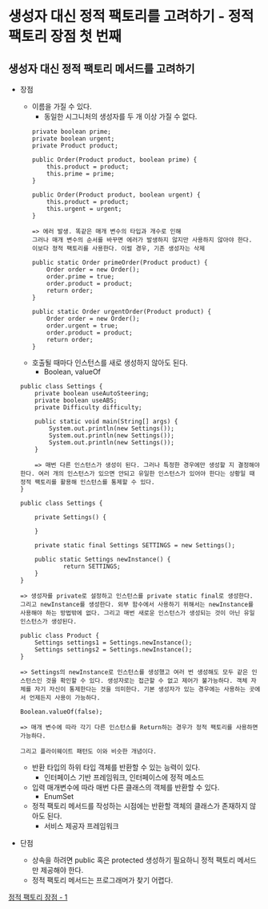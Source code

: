 # 생성자 대신 정적 팩토리를 고려하기 - 정적 팩토리 장점 첫 번째

## 생성자 대신 정적 팩토리 메서드를 고려하기
* 장점
    * 이름을 가질 수 있다.
        * 동일한 시그니처의 생성자를 두 개 이상 가질 수 없다.
        ```
        private boolean prime;
        private boolean urgent;
        private Product product;

        public Order(Product product, boolean prime) {
            this.product = product;
            this.prime = prime;
        }

        public Order(Product product, boolean urgent) {
            this.product = product;
            this.urgent = urgent;
        }

        => 에러 발생. 똑같은 매개 변수의 타입과 개수로 인해
        그러나 매개 변수의 순서를 바꾸면 에러가 발생하지 않지만 사용하지 않아야 한다. 이보다 정적 팩토리를 사용한다. 이럴 경우, 기존 생성자는 삭제

        public static Order primeOrder(Product product) {
            Order order = new Order();
            order.prime = true;
            order.product = product;
            return order;
        }

        public static Order urgentOrder(Product product) {
            Order order = new Order();
            order.urgent = true;
            order.product = product;
            return order;
        }
        ```
    * 호출될 때마다 인스턴스를 새로 생성하지 않아도 된다.
        * Boolean, valueOf
    ```
    public class Settings {
        private boolean useAutoSteering;
        private boolean useABS;
        private Difficulty difficulty;

        public static void main(String[] args) {
            System.out.println(new Settings());
            System.out.println(new Settings());
            System.out.println(new Settings());
        }

        => 매번 다른 인스턴스가 생성이 된다. 그러나 특정한 경우에만 생성할 지 결정해야 한다. 여러 개의 인스턴스가 있으면 안되고 유일한 인스턴스가 있어야 한다는 상황일 때 정적 팩토리를 활용해 인스턴스를 통제할 수 있다.
    }

    public class Settings {

        private Settings() {

        }

        private static final Settings SETTINGS = new Settings();

        public static Settings newInstance() {
                return SETTINGS;
        }
    }

    => 생성자를 private로 설정하고 인스턴스를 private static final로 생성한다. 그리고 newInstance를 생성한다. 외부 함수에서 사용하기 위해서는 newInstance를 사용해야 하는 방법밖에 없다. 그리고 매번 새로운 인스턴스가 생성되는 것이 아닌 유일 인스턴스가 생성된다.

    public class Product {
        Settings settings1 = Settings.newInstance();
        Settings settings2 = Settings.newInstance();
    }

    => Settings의 newInstance로 인스턴스를 생성했고 여러 번 생성해도 모두 같은 인스턴스인 것을 확인할 수 있다. 생성자로는 접근할 수 없고 제어가 불가능하다. 객체 자체를 자기 자신이 통제한다는 것을 의미한다. 기본 생성자가 있는 경우에는 사용하는 곳에서 언제든지 사용이 가능하다.
    
    Boolean.valueOf(false);

    => 매개 변수에 따라 각기 다른 인스턴스를 Return하는 경우가 정적 팩토리를 사용하면 가능하다.

    그리고 플라이웨이트 패턴도 이와 비슷한 개념이다.
    ```
    * 반환 타입의 하위 타입 객체를 반환할 수 있는 능력이 있다.
        * 인터페이스 기반 프레임워크, 인터페이스에 정적 메소드
    * 입력 매개변수에 따라 매번 다른 클래스의 객체를 반환할 수 있다.
        * EnumSet
    * 정적 팩토리 메서드를 작성하는 시점에는 반환할 객체의 클래스가 존재하지 않아도 된다.
        * 서비스 제공자 프레임워크   

* 단점
    * 상속을 하려면 public 혹은 protected 생성하기 필요하니 정적 팩토리 메서드만 제공해야 한다.
    * 정적 팩토리 메서드는 프로그래머가 찾기 어렵다.   

[정적 팩토리 장점 - 1](https://www.youtube.com/watch?v=P-HQ9ab9fc0)